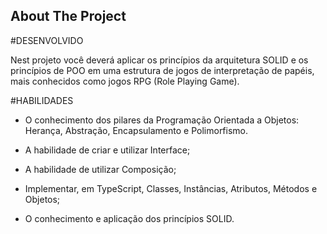 <!-- ABOUT THE PROJECT -->
## About The Project

#DESENVOLVIDO

Nest projeto você deverá aplicar os princípios da arquitetura SOLID e os princípios de POO em uma estrutura de jogos de interpretação de papéis, mais conhecidos como jogos RPG (Role Playing Game).

#HABILIDADES

- O conhecimento dos pilares da Programação Orientada a Objetos: Herança, Abstração, Encapsulamento e Polimorfismo.

- A habilidade de criar e utilizar Interface;

- A habilidade de utilizar Composição;

- Implementar, em TypeScript, Classes, Instâncias, Atributos, Métodos e Objetos;

- O conhecimento e aplicação dos princípios SOLID.
